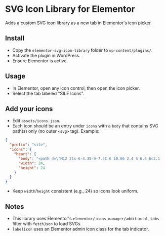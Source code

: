 # SVG Icon Library for Elementor

Adds a custom SVG icon library as a new tab in Elementor's icon picker.

## Install
- Copy the `elementor-svg-icon-library` folder to `wp-content/plugins/`.
- Activate the plugin in WordPress.
- Ensure Elementor is active.

## Usage
- In Elementor, open any icon control, then open the icon picker.
- Select the tab labeled "SILE Icons".

## Add your icons
- Edit `assets/icons.json`.
- Each icon should be an entry under `icons` with a `body` that contains SVG path(s) only (no outer `<svg>` tag). Example:

```json
{
  "prefix": "sile",
  "icons": {
    "heart": {
      "body": "<path d=\"M12 21s-6-4.35-9-7.5C.6 10.06 2.4 6 6.6 6c2.1 0 3.4 1.2 5.4 3.2C14.94 7.2 16.2 6 18.3 6 22.5 6 24.3 10.06 21 13.5 18 16.65 12 21 12 21\" fill=\"currentColor\"/>",
      "width": 24,
      "height": 24
    }
  }
}
```

- Keep `width`/`height` consistent (e.g., 24) so icons look uniform.

## Notes
- This library uses Elementor's `elementor/icons_manager/additional_tabs` filter with `fetchJson` to load SVGs.
- `labelIcon` uses an Elementor admin icon class for the tab indicator.